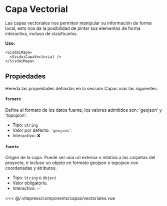 <script setup>
import CapasVectoriales from "./../.vitepress/components/capas/vectoriales.vue";
</script>

# Capa Vectorial

Las capas vectoriales nos permiten manipular su información de forma local, esto nos da la posibilidad de pintar sus elementos de forma interactiva, incluso de clasificarlos.

**Uso:**

```html{2}
<SisdaiMapa>
  <SisdaiCapaVectorial />
</SisdaiMapa>
```

## Propiedades

Hereda las propiedades definidas en la sección Capas más las siguientes:

#### `formato`

Define el formato de los datos fuente, los valores admitidos son: 'geojson' y 'topojson'.

- Tipo: `String`
- Valor por defecto: `'geojson'`.
- Interactivo: ❌

#### `fuente`

Origen de la capa. Puede ser una url externa o relativa a las carpetas del proyecto, e incluso un objeto en formato geojson o topojson con coordenadas y atributos.

- Tipo: `String` o `Object`
- Valor obligatorio.
- Interactivo: ✅

<CapasVectoriales />

<<< @/.vitepress/components/capas/vectoriales.vue
